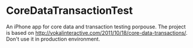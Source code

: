 CoreDataTransactionTest
=======================

An iPhone app for core data and transaction testing porpouse. The project is based on http://vokalinteractive.com/2011/10/18/core-data-transactions/. Don't use it in production environment.
